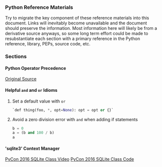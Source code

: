 
### Python Reference Materials

Try to migrate the key component of these reference materials into this document.  Links will inevitably become unavailable and the document should preserve the information. Most information here will likely be from a derivative source anyways, so some long term effort could be made to resubstantiate each section with a primary reference in the Python reference, library, PEPs, source code, etc.

### Sections


#### Python Operator Precedence

[Original Source](http://www.ibiblio.org/g2swap/byteofpython/read/operator-precedence.html)


#### Helpful `and` and `or` Idioms

1. Set a default value with `or`

    ```python
    `def thing(foo, *, opt=None): opt = opt or {}`
    ```

2. Avoid a zero division error with `and` when adding if statements

    ```python
    b = 0
    a = (b and 100 / b)
    a
    ```

#### 'sqlite3' Context Manager

[PyCon 2016 SQLite Class Video](https://youtu.be/D7wSMnapDp4?t=9m37s)
[PyCon 2016 SQLite Class Code](https://github.com/kingsawyer/python_sqlite_talk/blob/master/stock_db.py)
